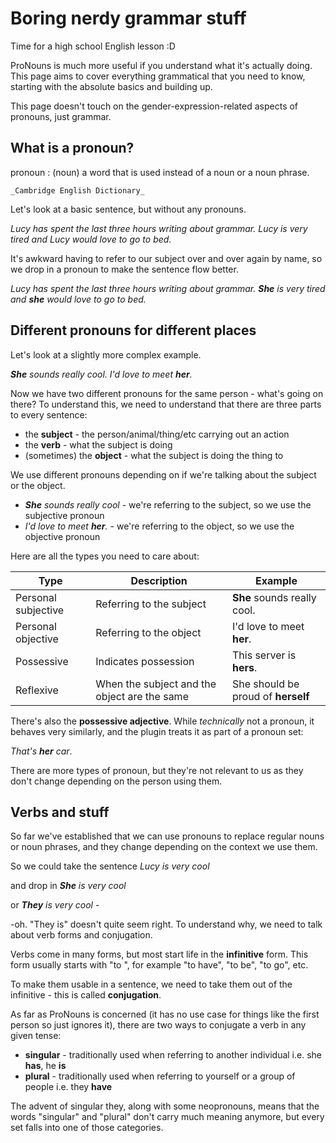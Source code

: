 # Boring nerdy grammar stuff

Time for a high school English lesson :D

ProNouns is much more useful if you understand what it's actually doing. This page aims to cover everything grammatical
that you need to know, starting with the absolute basics and building up.

This page doesn't touch on the gender-expression-related aspects of pronouns, just grammar.

## What is a pronoun?

pronoun
: (noun) a word that is used instead of a noun or a noun phrase.
    
    _Cambridge English Dictionary_

Let's look at a basic sentence, but without any pronouns.

_Lucy has spent the last three hours writing about grammar. Lucy is very tired and Lucy would love to go to bed._

It's awkward having to refer to our subject over and over again by name, 
so we drop in a pronoun to make the sentence flow better.

_Lucy has spent the last three hours writing about grammar. **She** is very tired and **she** would love to go to bed._


## Different pronouns for different places

Let's look at a slightly more complex example.

_**She** sounds really cool. I'd love to meet **her**._

Now we have two different pronouns for the same person - what's going on there? 
To understand this, we need to understand that there are three parts to every sentence:

- the **subject** - the person/animal/thing/etc carrying out an action
- the **verb** - what the subject is doing
- (sometimes) the **object** - what the subject is doing the thing to

We use different pronouns depending on if we're talking about the subject or the object.

- _**She** sounds really cool_ - we're referring to the subject, so we use the subjective pronoun
- _I'd love to meet **her**._ - we're referring to the object, so we use the objective pronoun

Here are all the types you need to care about: 

| Type                | Description                                   | Example                            |
|---------------------|-----------------------------------------------|------------------------------------|
| Personal subjective | Referring to the subject                      | **She** sounds really cool.        |
| Personal objective  | Referring to the object                       | I'd love to meet **her**.          |
| Possessive          | Indicates possession                          | This server is **hers**.           |
| Reflexive           | When the subject and the object are the same  | She should be proud of **herself** |

There's also the **possessive adjective**. While _technically_ not a pronoun, it behaves very similarly, 
and the plugin treats it as part of a pronoun set:

_That's **her** car_.


There are more types of pronoun, but they're not relevant to us as they don't change depending on the person using them.

## Verbs and stuff

So far we've established that we can use pronouns to replace regular nouns or noun phrases, 
and they change depending on the context we use them.

So we could take the sentence _Lucy is very cool_

and drop in _**She** is very cool_

or _**They** is very cool_ - &nbsp;

-oh. "They is" doesn't quite seem right. To understand why, we need to talk about verb forms and conjugation.

Verbs come in many forms, but most start life in the **infinitive** form. This form usually starts with "to ",
for example "to have", "to be", "to go", etc. 

To make them usable in a sentence, we need to take them out of the infinitive - this is called **conjugation**.

As far as ProNouns is concerned (it has no use case for things like the first person so just ignores it),
there are two ways to conjugate a verb in any given tense:

- **singular** - traditionally used when referring to another individual i.e. she **has**, he **is**
- **plural** - traditionally used when referring to yourself or a group of people i.e. they **have**

The advent of singular they, along with some neopronouns, means that the words "singular" and "plural" don't carry much 
meaning anymore, but every set falls into one of those categories.
